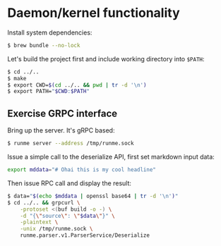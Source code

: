 # Daemon/kernel functionality

Install system dependencies:

```sh
$ brew bundle --no-lock
```

Let's build the project first and include working directory into `$PATH`:

```sh
$ cd ../..
$ make
$ export CWD=$(cd ../.. && pwd | tr -d '\n')
$ export PATH="$CWD:$PATH"
```

## Exercise GRPC interface

Bring up the server. It's gRPC based:

```sh { background=true }
$ runme server --address /tmp/runme.sock
```

Issue a simple call to the deserialize API, first set markdown input data:

```sh
export mddata="# Ohai this is my cool headline"
```

Then issue RPC call and display the result:

```sh { closeTerminalOnSuccess=false }
$ data="$(echo $mddata | openssl base64 | tr -d '\n')"
$ cd ../.. && grpcurl \
    -protoset <(buf build -o -) \
    -d "{\"source\": \"$data\"}" \
    -plaintext \
    -unix /tmp/runme.sock \
    runme.parser.v1.ParserService/Deserialize
```
